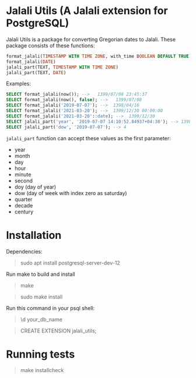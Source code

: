# Jalali Utils (A Jalali extension for PostgreSQL)
Jalali Utils is a package for converting Gregorian dates to Jalali.
These package consists of these functions:


```sql
format_jalali(TIMESTAMP WITH TIME ZONE, with_time BOOLEAN DEFAULT TRUE)
format_jalali(DATE)
jalali_part(TEXT, TIMESTAMP WITH TIME ZONE)
jalali_part(TEXT, DATE)
```

Examples:
```sql
SELECT format_jalali(now()); -->   1399/07/08 23:45:37
SELECT format_jalali(now(), false); -->   1399/07/08
SELECT format_jalali('2019-07-07'); -->  1398/04/16
SELECT format_jalali('2021-03-20'); -->  1399/12/30 00:00:00
SELECT format_jalali('2021-03-20'::date); -->  1399/12/30
SELECT jalali_part('year', '2019-07-07 14:10:52.84937+04:30'); --> 1398
SELECT jalali_part('dow', '2019-07-07'); --> 4
```

`jalali_part` function can accept these values as the first parameter:
* year
* month
* day
* hour
* minute
* second
* doy (day of year)
* dow (day of week with index zero as saturday)
* quarter
* decade
* century

# Installation

Dependencies:
> sudo apt install postgresql-server-dev-12

Run make to build and install
> make

> sudo make install

Run this command in your psql shell:
> \d your_db_name

> CREATE EXTENSION jalali_utils;

# Running tests

> make installcheck
